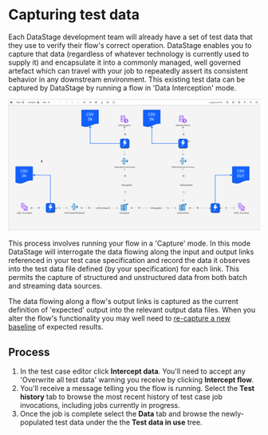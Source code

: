 # Capturing test data

Each DataStage development team will already have a set of test data that they use to verify their flow's correct operation.  DataStage enables you to capture that data (regardless of whatever technology is currently used to supply it) and encapsulate it into a commonly managed, well governed artefact which can travel with your job to repeatedly assert its consistent behavior in any downstream environment.  This existing test data can be captured by DataStage by running a flow in 'Data Interception' mode.

![screen capture](./images/ds-test-case-capture.png "test screen capture")

This process involves running your flow in a 'Capture' mode.  In this mode DataStage will interrogate the data flowing along the input and output links referenced in your test case specification and record the data it observes into the test data file defined (by your specification) for each link.  This permits the capture of structured and unstructured data from both batch and streaming data sources.

The data flowing along a flow's output links is captured as the current definition of 'expected' output into the relevant output data files.  When you alter the flow's functionality you may well need to [re-capture a new baseline](baselining-test-results.md) of expected results.

## Process

1. In the test case editor click **Intercept data**. You'll need to accept any 'Overwrite all test data' warning you receive by clicking **Intercept flow**.
1. You'll receive a message telling you the flow is running.  Select the **Test history** tab to browse the most recent history of test case job invocations, including jobs currently in progress.
1. Once the job is complete select the **Data** tab and browse the newly-populated test data under the the **Test data in use** tree.
